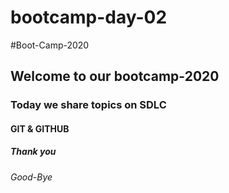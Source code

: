 # bootcamp-day-02


#Boot-Camp-2020
## Welcome to our bootcamp-2020
### Today we share topics on SDLC
#### GIT & GITHUB
##### Thank you
###### Good-Bye


